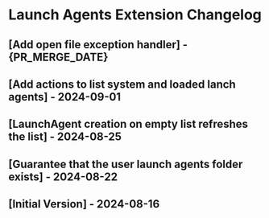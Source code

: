 # Launch Agents Extension Changelog

## [Add open file exception handler] - {PR_MERGE_DATE}

## [Add actions to list system and loaded lanch agents] - 2024-09-01

## [LaunchAgent creation on empty list refreshes the list] - 2024-08-25

## [Guarantee that the user launch agents folder exists] - 2024-08-22

## [Initial Version] - 2024-08-16
